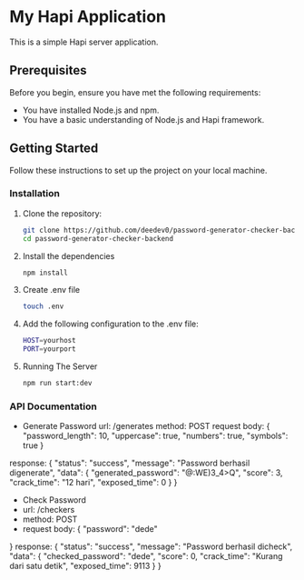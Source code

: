 # My Hapi Application

This is a simple Hapi server application.

## Prerequisites

Before you begin, ensure you have met the following requirements:
- You have installed Node.js and npm.
- You have a basic understanding of Node.js and Hapi framework.

## Getting Started

Follow these instructions to set up the project on your local machine.

### Installation

1. Clone the repository:
   ```bash
   git clone https://github.com/deedev0/password-generator-checker-backend.git
   cd password-generator-checker-backend
2. Install the dependencies
   ```bash
   npm install
3. Create .env file
   ```bash
   touch .env
4. Add the following configuration to the .env file:
   ```bash
   HOST=yourhost
   PORT=yourport
5. Running The Server
   ```bash
   npm run start:dev

### API Documentation
- Generate Password
url: /generates
method: POST
request body: {
    "password_length": 10,
    "uppercase": true, 
    "numbers": true,
    "symbols": true
}

response: {
    "status": "success",
    "message": "Password berhasil digenerate",
    "data": {
        "generated_password": "@:WE)3_4>Q",
        "score": 3,
        "crack_time": "12 hari",
        "exposed_time": 0
    }
}

- Check Password
- url: /checkers
- method: POST
- request body: {
    "password": "dede"

}
response: {
    "status": "success",
    "message": "Password berhasil dicheck",
    "data": {
        "checked_password": "dede",
        "score": 0,
        "crack_time": "Kurang dari satu detik",
        "exposed_time": 9113
    }
}
